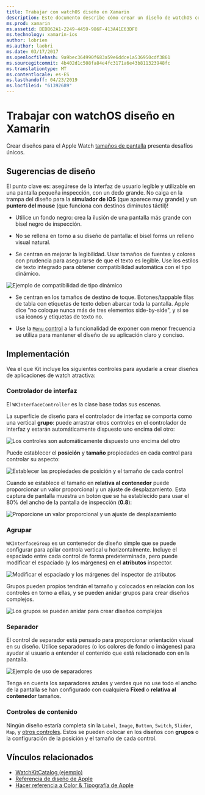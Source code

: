 ```yaml
---
title: Trabajar con watchOS diseño en Xamarin
description: Este documento describe cómo crear un diseño de watchOS con Xamarin. Describe los controladores de interfaz, grupos, separadores y controles de contenido.
ms.prod: xamarin
ms.assetid: BEDB62A1-2249-4459-986F-413A41E63DF0
ms.technology: xamarin-ios
author: lobrien
ms.author: laobri
ms.date: 03/17/2017
ms.openlocfilehash: 9a9bec364990f683a59e6ddce1a536950cdf3861
ms.sourcegitcommit: 4b402d1c508fa84e4fc3171a6e43b811323948fc
ms.translationtype: MT
ms.contentlocale: es-ES
ms.lasthandoff: 04/23/2019
ms.locfileid: "61392689"
---
```

# <a name="working-with-watchos-layout-in-xamarin"></a>Trabajar con watchOS diseño en Xamarin

Crear diseños para el Apple Watch [tamaños de pantalla](~/ios/watchos/app-fundamentals/screen-sizes.md) presenta desafíos únicos.

## <a name="design-tips"></a>Sugerencias de diseño

El punto clave es: asegúrese de la interfaz de usuario legible y utilizable en una pantalla pequeña inspección, con un dedo grande. No caiga en la trampa del diseño para la **simulador de iOS** (que aparece muy grande) y un **puntero del mouse** (que funciona con destinos diminutos táctil)!

- Utilice un fondo negro: crea la ilusión de una pantalla más grande con bisel negro de inspección.

- No se rellena en torno a su diseño de pantalla: el bisel forms un relleno visual natural.

- Se centran en mejorar la legibilidad. Usar tamaños de fuentes y colores con prudencia para asegurarse de que el texto es legible. Use los estilos de texto integrado para obtener compatibilidad automática con el tipo dinámico.

![](layout-images/type.png "Ejemplo de compatibilidad de tipo dinámico")

- Se centran en los tamaños de destino de toque. Botones/tappable filas de tabla con etiquetas de texto deben abarcar toda la pantalla. Apple dice "no coloque nunca más de tres elementos side-by-side", y si se usa iconos y etiquetas de texto no.

- Use la [ `Menu` control](~/ios/watchos/user-interface/menu.md) a la funcionalidad de exponer con menor frecuencia se utiliza para mantener el diseño de su aplicación claro y conciso.


## <a name="implementation"></a>Implementación

Vea el que Kit incluye los siguientes controles para ayudarle a crear diseños de aplicaciones de watch atractiva:

### <a name="interface-controller"></a>Controlador de interfaz

El `WKInterfaceController` es la clase base todas sus escenas.

La superficie de diseño para el controlador de interfaz se comporta como una vertical **grupo**: puede arrastrar otros controles en el controlador de interfaz y estarán automáticamente dispuesto uno encima del otro:

![](layout-images/controller-scene.png "Los controles son automáticamente dispuesto uno encima del otro")

Puede establecer el **posición** y **tamaño** propiedades en cada control para controlar su aspecto:

![](layout-images/positionsize-attributes.png "Establecer las propiedades de posición y el tamaño de cada control")

Cuando se establece el tamaño en **relativa al contenedor** puede proporcionar un valor proporcional y un ajuste de desplazamiento. Esta captura de pantalla muestra un botón que se ha establecido para usar el 80% del ancho de la pantalla de inspección (**0.8**):

![](layout-images/button-attributes.png "Proporcione un valor proporcional y un ajuste de desplazamiento")


### <a name="group"></a>Agrupar

`WKInterfaceGroup` es un contenedor de diseño simple que se puede configurar para apilar controla vertical u horizontalmente. Incluye el espaciado entre cada control de forma predeterminada, pero puede modificar el espaciado (y los márgenes) en el **atributos** inspector.

![](layout-images/group-attributes.png "Modificar el espaciado y los márgenes del inspector de atributos")

Grupos pueden propios tendrán el tamaño y colocados en relación con los controles en torno a ellas, y se pueden anidar grupos para crear diseños complejos.

![](layout-images/group-scene.png "Los grupos se pueden anidar para crear diseños complejos")


### <a name="separator"></a>Separador

El control de separador está pensado para proporcionar orientación visual en su diseño. Utilice separadores (o los colores de fondo o imágenes) para ayudar al usuario a entender el contenido que está relacionado con en la pantalla.

![](layout-images/separator-scene.png "Ejemplo de uso de separadores")

Tenga en cuenta los separadores azules y verdes que no use todo el ancho de la pantalla se han configurado con cualquiera **Fixed** o **relativa al contenedor** tamaños.

### <a name="content-controls"></a>Controles de contenido

Ningún diseño estaría completa sin la `Label`, `Image`, `Button`, `Switch`, `Slider`, `Map`, y [otros controles](~/ios/watchos/user-interface/index.md).
Estos se pueden colocar en los diseños con **grupos** o la configuración de la posición y el tamaño de cada control.



## <a name="related-links"></a>Vínculos relacionados

- [WatchKitCatalog (ejemplo)](https://developer.xamarin.com/samples/monotouch/watchOS/WatchKitCatalog/)
- [Referencia de diseño de Apple](https://developer.apple.com/library/prerelease/ios/documentation/UserExperience/Conceptual/WatchHumanInterfaceGuidelines/Layout.html)
- [Hacer referencia a Color & Tipografía de Apple](https://developer.apple.com/library/prerelease/ios/documentation/UserExperience/Conceptual/WatchHumanInterfaceGuidelines/ColorandTypography.html)
